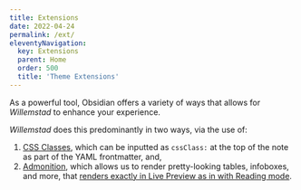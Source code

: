 ```yaml
---
title: Extensions
date: 2022-04-24
permalink: /ext/
eleventyNavigation:
  key: Extensions
  parent: Home
  order: 500
  title: 'Theme Extensions'
---
```


As a powerful tool, Obsidian offers a variety of ways that allows for *Willemstad* to enhance your experience.

*Willemstad* does this predominantly in two ways, via the use of:

1. [CSS Classes](/ext/css/), which can be inputted as `cssClass:` at the top of the note as part of the YAML frontmatter, and,
2. [Admonition](/ext/adm/), which allows us to render pretty-looking tables, infoboxes, and more, that <u>renders exactly in Live Preview as in with Reading mode</u>.


